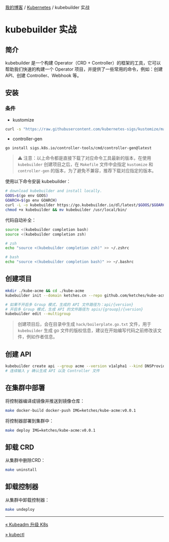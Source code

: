 [我的博客](../_index.md) / [Kubernetes](_index.md) / kubebuilder 实战

# kubebuilder 实战

## 简介

kubebuilder 是一个构建 Operator（CRD + Controller）的框架的工具，它可以帮助我们快速的构建一个 Operator 项目，并提供了一些常用的命令，例如：创建 API、创建 Controller、Webhook 等。

## 安装

### 条件

* kustomize

```bash
curl -s "https://raw.githubusercontent.com/kubernetes-sigs/kustomize/master/hack/install_kustomize.sh"  | bash
```

* controller-gen

```bash
go install sigs.k8s.io/controller-tools/cmd/controller-gen@latest
```

> ⚠️ 注意：以上命令都是直接下载了对应命令工具最新的版本，在使用 `kubebuilder` 创建项目之后，在 `Makefile` 文件中会指定 `kustomize` 和 `controller-gen` 的版本，为了避免不兼容，推荐下载对应指定的版本。

使用以下命令安装 kubebuilder：

```bash
# download kubebuilder and install locally.
GOOS=$(go env GOOS)
GOARCH=$(go env GOARCH)
curl -L -o kubebuilder https://go.kubebuilder.io/dl/latest/$GOOS/$GOARCH
chmod +x kubebuilder && mv kubebuilder /usr/local/bin/
```

代码自动补全：

```bash
source <(kubebuilder completion bash)
source <(kubebuilder completion zsh)

# zsh
echo "source <(kubebuilder completion zsh)" >> ~/.zshrc

# bash
echo "source <(kubebuilder completion bash)" >> ~/.bashrc
```

## 创建项目

```bash
mkdir ./kube-acme && cd ./kube-acme
kubebuilder init --domain ketches.cn --repo github.com/ketches/kube-acme

# 如果不开启多 Group 模式，生成的 API 文件路径为：api/{version}
# 开启多 Group 模式，生成 API 的文件路径为 apis/{grouop}/{version}
kubebuilder edit --multigroup
```

> 创建项目后，会在目录中生成 `hack/boilerplate.go.txt` 文件，用于`kubebuilder` 生成 go 文件的版权信息，建议在开始编写代码之前修改该文件，例如作者信息。

## 创建 API

```bash
kubebuilder create api --group acme --version v1alpha1 --kind DNSProvider
# 连续输入 y 确认生成 API 以及 Controller 文件
```

## 在集群中部署

将控制器编译成镜像并推送到镜像仓库：

```bash
make docker-build docker-push IMG=ketches/kube-acme:v0.0.1
```

将控制器部署到集群中：

```bash
make deploy IMG=ketches/kube-acme:v0.0.1
```

## 卸载 CRD

从集群中删除CRD：

```bash
make uninstall
```

## 卸载控制器

从集群中卸载控制器：

```bash
make undeploy
```

---
[« Kubeadm 升级 K8s](kubeadm-upgrade.md)

[» kubectl](kubectl.md)
